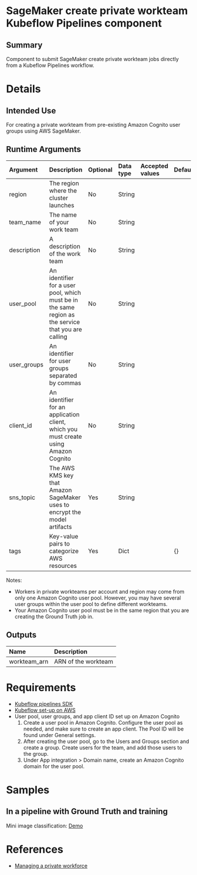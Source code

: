 # SageMaker create private workteam Kubeflow Pipelines component
## Summary
Component to submit SageMaker create private workteam jobs directly from a Kubeflow Pipelines workflow.

# Details

## Intended Use
For creating a private workteam from pre-existing Amazon Cognito user groups using AWS SageMaker.

## Runtime Arguments
Argument        | Description                 | Optional   | Data type  | Accepted values | Default    |
:---            | :----------                 | :----------| :----------| :----------     | :----------|
region | The region where the cluster launches | No | String | | |
team_name | The name of your work team | No | String | | |
description | A description of the work team | No | String | | |
user_pool | An identifier for a user pool, which must be in the same region as the service that you are calling | No | String | | |
user_groups | An identifier for user groups separated by commas | No | String | | |
client_id | An identifier for an application client, which you must create using Amazon Cognito | No | String | | |
sns_topic | The AWS KMS key that Amazon SageMaker uses to encrypt the model artifacts | Yes | String | | |
tags | Key-value pairs to categorize AWS resources | Yes | Dict | | {} |

Notes:
* Workers in private workteams per account and region may come from only one Amazon Cognito user pool. However, you may have several user groups within the user pool to define different workteams.
* Your Amazon Cognito user pool must be in the same region that you are creating the Ground Truth job in.

## Outputs
Name | Description
:--- | :----------
workteam_arn | ARN of the workteam

# Requirements
* [Kubeflow pipelines SDK](https://www.kubeflow.org/docs/pipelines/sdk/install-sdk/)
* [Kubeflow set-up on AWS](https://www.kubeflow.org/docs/aws/deploy/install-kubeflow/)
* User pool, user groups, and app client ID set up on Amazon Cognito
  1. Create a user pool in Amazon Cognito. Configure the user pool as needed, and make sure to create an app client. The Pool ID will be found under General settings.
  2. After creating the user pool, go to the Users and Groups section and create a group. Create users for the team, and add those users to the group.
  3. Under App integration > Domain name, create an Amazon Cognito domain for the user pool.

# Samples
## In a pipeline with Ground Truth and training
Mini image classification: [Demo](https://github.com/kubeflow/pipelines/tree/master/samples/contrib/aws-samples/ground_truth_pipeline_demo)

# References
* [Managing a private workforce](https://docs.aws.amazon.com/sagemaker/latest/dg/sms-workforce-management-private.html)

